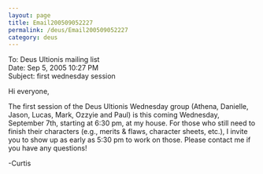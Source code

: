 ```yaml
---
layout: page
title: Email200509052227
permalink: /deus/Email200509052227
category: deus
---
```

To: Deus Ultionis mailing list
<br>Date: Sep 5, 2005 10:27 PM
<br>Subject: first wednesday session

Hi everyone,

The first session of the Deus Ultionis Wednesday group (Athena, Danielle, Jason, Lucas, Mark, Ozzyie and Paul) is this coming Wednesday, September 7th, starting at 6:30 pm, at my house. For those who still need to finish their characters (e.g., merits &amp; flaws, character sheets, etc.), I invite you to show up as early as 5:30 pm to work on those. Please contact me if you have any questions!

-Curtis
